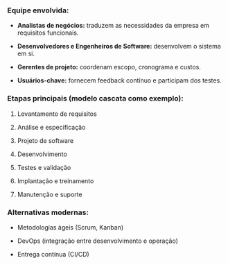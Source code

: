 
### Equipe envolvida:

- **Analistas de negócios:** traduzem as necessidades da empresa em requisitos funcionais.
    
- **Desenvolvedores e Engenheiros de Software:** desenvolvem o sistema em si.
    
- **Gerentes de projeto:** coordenam escopo, cronograma e custos.
    
- **Usuários-chave:** fornecem feedback contínuo e participam dos testes.
    

### Etapas principais (modelo cascata como exemplo):

1. Levantamento de requisitos
    
2. Análise e especificação
    
3. Projeto de software
    
4. Desenvolvimento
    
5. Testes e validação
    
6. Implantação e treinamento
    
7. Manutenção e suporte
    

### Alternativas modernas:

- Metodologias ágeis (Scrum, Kanban)
    
- DevOps (integração entre desenvolvimento e operação)
    
- Entrega contínua (CI/CD)